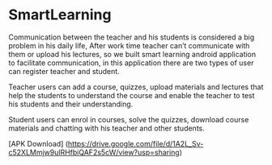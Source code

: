 # SmartLearning

Communication between the teacher and his students is considered a big
problem in his daily life, After work time teacher can’t communicate with them
or upload his lectures, so we built smart learning android application to facilitate
communication, in this application there are two types of user can register
teacher and student.

Teacher users can add a course, quizzes, upload materials and lectures that help
the students to understand the course and enable the teacher to test his students
and their understanding.

Student users can enrol in courses, solve the quizzes, download course materials
and chatting with his teacher and other students.

[APK Download] (https://drive.google.com/file/d/1A2L_Sv-c52XLMmjw9ulRHfbiQAF2s5cW/view?usp=sharing)
